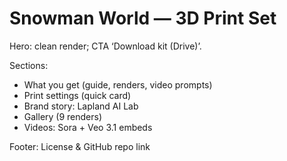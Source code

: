 # Snowman World — 3D Print Set
Hero: clean render; CTA ‘Download kit (Drive)’.

Sections:
- What you get (guide, renders, video prompts)
- Print settings (quick card)
- Brand story: Lapland AI Lab
- Gallery (9 renders)
- Videos: Sora + Veo 3.1 embeds

Footer: License & GitHub repo link
